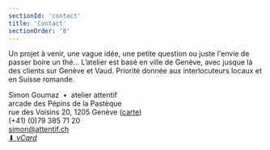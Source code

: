 ```yaml
---
sectionId: 'contact'
title: 'Contact'
sectionOrder: '8'
---
```


Un projet à venir, une vague idée, une petite question ou juste l'envie de
passer boire un thé...
L’atelier est basé en ville de Genève, avec jusque là des clients sur Genève et Vaud.
Priorité donnée aux interlocuteurs locaux et en Suisse romande.

<!-- TODO: use microformats/schema.org -->
<div class="contact-details">
  <div class="name">
    Simon Goumaz &nbsp;•&nbsp; atelier <span class="attentif">attentif</span>
  </div>
  <div class="address">
    arcade des Pépins de la Pastèque<br/>rue des Voisins 20, 1205 Genève (<a href="http://goo.gl/maps/gDwMj" target="blank">carte</a>)
  </div>
  <div class="phone">
    (+41) (0)79 385 71 20
  </div>
  <div class="e-mail">
    <a href="mailto:simon@attentif.ch">simon@attentif.ch</a>
  </div>
  <div class="vcard">
    <a href="simon-goumaz.vcf">⬇ <em>vCard</em></a>
  </div>
</div>
